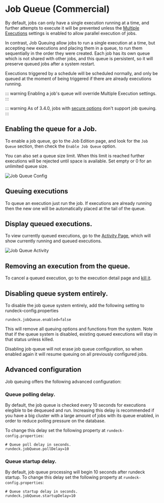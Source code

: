 # Job Queue (Commercial)

By default, jobs can only have a single execution running at a time, and further attempts
to execute it will be prevented unless the [Multiple Executions](/manual/jobs/creating-jobs.md#multiple-executions)
settings is enabled to allow parallel execution of jobs.

In contrast, Job Queuing allow jobs to run a single execution at a time, but accepting new executions and placing
them in a queue, to run them sequentially in the order they were created. Each job has its own queue which is not shared with other jobs,
and this queue is persistent, so it will preserve queued jobs after a system restart.

Executions triggered by a schedule will be scheduled normally, and only be queued at the moment of being triggered
if there are already executions running.


::: warning
Enabling a job's queue will override Multiple Execution settings.
:::

::: warning
As of 3.4.0, jobs with [secure options](/manual/jobs/job-options.md#secure-options) don't support job queuing.
:::


## Enabling the queue for a Job.

To enable a job queue, go to the Job Edition page, and look for the `Job Queue` section, then
check the `Enable Job Queue` option.

You can also set a queue size limit. When this limit is reached further executions will be rejected until space is
available. Set empty or 0 for an unlimited queue size.

![Job Queue Config](/assets/img/jobqueue-config.png)

## Queuing executions

To queue an execution just run the job. If executions are already running then the new one
will be automatically placed at the tail of the queue.

## Display queued executions.

To view currently queued executions, go to the [Activity Page](/manual/08-activity.md), which will show currently
running and queued executions.

![Job Queue Activity](/assets/img/jobqueue-activity.png)

## Removing an execution from the queue.

To cancel a queued execution, go to the execution detail page and [kill it](/manual/jobs/index.md#killing-jobs). 

## Disabling queue system entirely.

To disable the job queue system entirely, add the following setting to rundeck-config.properties

  ```properties
  rundeck.jobQueue.enabled=false
  ```

This will remove all queuing options and functions from the system. 
Note that if the queue system is disabled, existing queued executions will stay in that status
unless killed.

Disabling job queue will not erase job queue configuration, so when enabled again it will resume queuing on
all previously configured jobs.

## Advanced configuration

Job queuing offers the following advanced configuration:

### Queue polling delay.

By default, the job queue is checked every 10 seconds for executions elegible to be dequeued and run.
Increasing this delay is recommended if you have a big cluster with a large amount of jobs with its queue enabled, 
in order to reduce polling pressure on the database.

To change this delay set the following property at `rundeck-config.properties`:

  ```properties
  # Queue poll delay in seconds.
  rundeck.jobQueue.pollDelay=10
  ```

### Queue startup delay.

By default, job queue processing will begin 10 seconds after rundeck startup. To change this delay
set the following property at `rundeck-config.properties`:

  ```properties
  # Queue startup delay in seconds.
  rundeck.jobQueue.startupDelay=10
  ```

